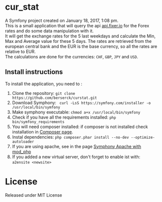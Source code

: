 cur_stat
=======

A Symfony project created on January 18, 2017, 1:08 pm.   
This is a small application that will query the api <a href="http://fixer.io/">api.fixer.io</a> for
the Forex rates and do some data manipulation with it.  
It will get the exchange rates for the 5 last weekdays and calculate the Min, Max and Average value 
for these 5 days.
The rates are retrieved from the european central bank and the EUR is the base currency, so all the rates are relative to EUR.  
The calculations are done for the currencies: <code>CHF</code>, <code>GBP</code>,
 <code>JPY</code> and <code>USD</code>.</p>
 
<h2>Install instructions</h2>

 To install the application, you need to :
 1. Clone the repository: `git clone https://github.com/berserck/curstat.git`
 2. Download Symphony: ` curl -LsS https://symfony.com/installer -o /usr/local/bin/symfony`
 3. Make symphony executable: `chmod a+x /usr/local/bin/symfony`
 4. Check if you have all the requirements installed: `php bin/symfony_requirements`
 5. You will need composer installed: if composer is not installed check installation in 
 <a href="https://getcomposer.org/download/">Composer page</a>.
 6. Instal dependencies: `php composer.phar install --no-dev --optimize-autoloader`
 7. If you are using apache, see in the page <a href="https://symfony.com/doc/current/setup/web_server_configuration.html#web-server-apache-mod-php">
 Symphony Apache with mod_php</a>
 8. If you added a new virtual server, don't forget to enable ist with: `a2ensite <newsite>`
 
 
# License
Released under MIT License 

